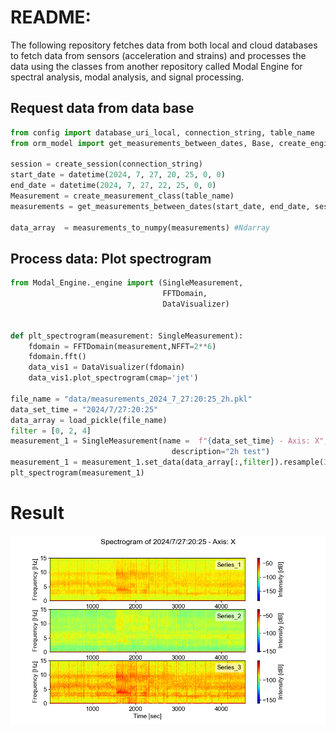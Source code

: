# README:
The following repository fetches data from both local and cloud databases to fetch data from sensors (acceleration and strains) and processes the data using the classes from another repository called Modal Engine for spectral analysis, modal analysis, and signal processing.

## Request data from data base 

```python
from config import database_uri_local, connection_string, table_name
from orm_model import get_measurements_between_dates, Base, create_engine, sessionmaker , measurements_to_numpy ,create_measurement_class,get_latest_measurements

session = create_session(connection_string)
start_date = datetime(2024, 7, 27, 20, 25, 0, 0)
end_date = datetime(2024, 7, 27, 22, 25, 0, 0)
Measurement = create_measurement_class(table_name)
measurements = get_measurements_between_dates(start_date, end_date, session, Measurement)

data_array  = measurements_to_numpy(measurements) #Ndarray
```

## Process data: Plot spectrogram

```python
from Modal_Engine._engine import (SingleMeasurement,
                                  FFTDomain,
                                  DataVisualizer)


def plt_spectrogram(measurement: SingleMeasurement):
    fdomain = FFTDomain(measurement,NFFT=2**6)
    fdomain.fft()
    data_vis1 = DataVisualizer(fdomain)
    data_vis1.plot_spectrogram(cmap='jet')

file_name = "data/measurements_2024_7_27:20:25_2h.pkl"
data_set_time = "2024/7/27:20:25"
data_array = load_pickle(file_name)
filter = [0, 2, 4]
measurement_1 = SingleMeasurement(name =  f"{data_set_time} - Axis: X", fs = 100,file_path= None,
                                    description="2h test")
measurement_1 = measurement_1.set_data(data_array[:,filter]).resample(30)
plt_spectrogram(measurement_1)
```

# Result

![Spectrogram](data/spectrogram.png)
